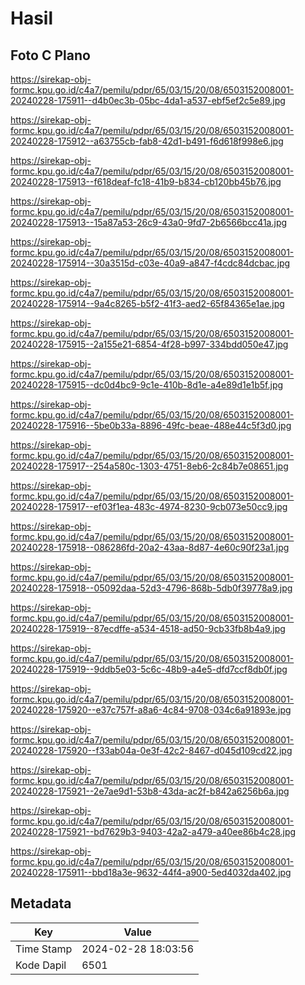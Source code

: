 # Hasil

## Foto C Plano

https://sirekap-obj-formc.kpu.go.id/c4a7/pemilu/pdpr/65/03/15/20/08/6503152008001-20240228-175911--d4b0ec3b-05bc-4da1-a537-ebf5ef2c5e89.jpg

https://sirekap-obj-formc.kpu.go.id/c4a7/pemilu/pdpr/65/03/15/20/08/6503152008001-20240228-175912--a63755cb-fab8-42d1-b491-f6d618f998e6.jpg

https://sirekap-obj-formc.kpu.go.id/c4a7/pemilu/pdpr/65/03/15/20/08/6503152008001-20240228-175913--f618deaf-fc18-41b9-b834-cb120bb45b76.jpg

https://sirekap-obj-formc.kpu.go.id/c4a7/pemilu/pdpr/65/03/15/20/08/6503152008001-20240228-175913--15a87a53-26c9-43a0-9fd7-2b6566bcc41a.jpg

https://sirekap-obj-formc.kpu.go.id/c4a7/pemilu/pdpr/65/03/15/20/08/6503152008001-20240228-175914--30a3515d-c03e-40a9-a847-f4cdc84dcbac.jpg

https://sirekap-obj-formc.kpu.go.id/c4a7/pemilu/pdpr/65/03/15/20/08/6503152008001-20240228-175914--9a4c8265-b5f2-41f3-aed2-65f84365e1ae.jpg

https://sirekap-obj-formc.kpu.go.id/c4a7/pemilu/pdpr/65/03/15/20/08/6503152008001-20240228-175915--2a155e21-6854-4f28-b997-334bdd050e47.jpg

https://sirekap-obj-formc.kpu.go.id/c4a7/pemilu/pdpr/65/03/15/20/08/6503152008001-20240228-175915--dc0d4bc9-9c1e-410b-8d1e-a4e89d1e1b5f.jpg

https://sirekap-obj-formc.kpu.go.id/c4a7/pemilu/pdpr/65/03/15/20/08/6503152008001-20240228-175916--5be0b33a-8896-49fc-beae-488e44c5f3d0.jpg

https://sirekap-obj-formc.kpu.go.id/c4a7/pemilu/pdpr/65/03/15/20/08/6503152008001-20240228-175917--254a580c-1303-4751-8eb6-2c84b7e08651.jpg

https://sirekap-obj-formc.kpu.go.id/c4a7/pemilu/pdpr/65/03/15/20/08/6503152008001-20240228-175917--ef03f1ea-483c-4974-8230-9cb073e50cc9.jpg

https://sirekap-obj-formc.kpu.go.id/c4a7/pemilu/pdpr/65/03/15/20/08/6503152008001-20240228-175918--086286fd-20a2-43aa-8d87-4e60c90f23a1.jpg

https://sirekap-obj-formc.kpu.go.id/c4a7/pemilu/pdpr/65/03/15/20/08/6503152008001-20240228-175918--05092daa-52d3-4796-868b-5db0f39778a9.jpg

https://sirekap-obj-formc.kpu.go.id/c4a7/pemilu/pdpr/65/03/15/20/08/6503152008001-20240228-175919--87ecdffe-a534-4518-ad50-9cb33fb8b4a9.jpg

https://sirekap-obj-formc.kpu.go.id/c4a7/pemilu/pdpr/65/03/15/20/08/6503152008001-20240228-175919--9ddb5e03-5c6c-48b9-a4e5-dfd7ccf8db0f.jpg

https://sirekap-obj-formc.kpu.go.id/c4a7/pemilu/pdpr/65/03/15/20/08/6503152008001-20240228-175920--e37c757f-a8a6-4c84-9708-034c6a91893e.jpg

https://sirekap-obj-formc.kpu.go.id/c4a7/pemilu/pdpr/65/03/15/20/08/6503152008001-20240228-175920--f33ab04a-0e3f-42c2-8467-d045d109cd22.jpg

https://sirekap-obj-formc.kpu.go.id/c4a7/pemilu/pdpr/65/03/15/20/08/6503152008001-20240228-175921--2e7ae9d1-53b8-43da-ac2f-b842a6256b6a.jpg

https://sirekap-obj-formc.kpu.go.id/c4a7/pemilu/pdpr/65/03/15/20/08/6503152008001-20240228-175921--bd7629b3-9403-42a2-a479-a40ee86b4c28.jpg

https://sirekap-obj-formc.kpu.go.id/c4a7/pemilu/pdpr/65/03/15/20/08/6503152008001-20240228-175911--bbd18a3e-9632-44f4-a900-5ed4032da402.jpg


## Metadata

| Key        | Value               |
| ---------- | ------------------- |
| Time Stamp | 2024-02-28 18:03:56 |
| Kode Dapil | 6501                |



